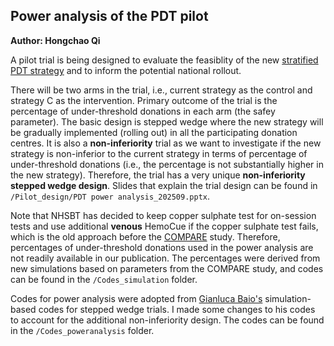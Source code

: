 ## Power analysis of the PDT pilot
**Author: Hongchao Qi**

A pilot trial is being designed to evaluate the feasiblity of the new [stratified PDT strategy](https://onlinelibrary.wiley.com/doi/10.1111/trf.18165) and to inform the potential national rollout.

There will be two arms in the trial, i.e., current strategy as the control and strategy C as the intervention. Primary outcome of the trial is the percentage of under-threshold donations in each arm (the safey parameter). The basic design is stepped wedge where the new strategy will be gradually implemented (rolling out) in all the participating donation centres. It is also a **non-inferiority** trial as we want to investigate if the new strategy is non-inferior to the current strategy in terms of percentage of under-threshold donations (i.e., the percentage is not substantially higher in the new strategy). Therefore, the trial has a very unique **non-inferiority stepped wedge design**. Slides that explain the trial design can be found in `/Pilot_design/PDT power analysis_202509.pptx`.

Note that NHSBT has decided to keep copper sulphate test for on-session tests and use additional **venous** HemoCue if the copper sulphate test fails, which is the old approach before the [COMPARE](https://onlinelibrary.wiley.com/doi/10.1111/tme.12750) study. Therefore, percentages of under-threshold donations used in the power analysis are not readily available in our publication. The percentages were derived from new simulations based on parameters from the COMPARE study, and codes can be found in the `/Codes_simulation` folder.

Codes for power analysis were adopted from [Gianluca Baio's](https://gianluca.statistica.it/software/swsamp/) simulation-based codes for stepped wedge trials. I made some changes to his codes to account for the additional non-inferiority design. The codes can be found in the `/Codes_poweranalysis` folder.
